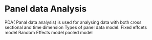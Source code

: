 # Panel data Analysis

PDA( Panal data analysis) is used for analysing data with both cross sectional and time dimension
Types of panel data model.
Fixed effcets model
Random Effects model
pooled model
